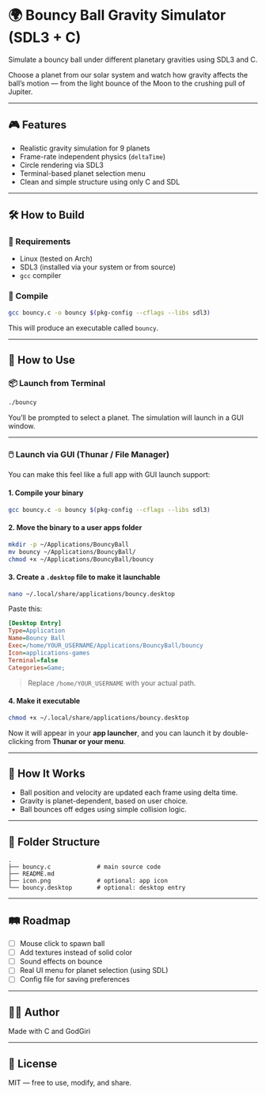 
# 🌍 Bouncy Ball Gravity Simulator (SDL3 + C)

Simulate a bouncy ball under different planetary gravities using SDL3 and C.

Choose a planet from our solar system and watch how gravity affects the ball’s motion — from the light bounce of the Moon to the crushing pull of Jupiter.

---

## 🎮 Features

- Realistic gravity simulation for 9 planets
- Frame-rate independent physics (`deltaTime`)
- Circle rendering via SDL3
- Terminal-based planet selection menu
- Clean and simple structure using only C and SDL

---

## 🛠️ How to Build

### 🔧 Requirements

- Linux (tested on Arch)
- SDL3 (installed via your system or from source)
- `gcc` compiler

### 🧪 Compile

```bash
gcc bouncy.c -o bouncy $(pkg-config --cflags --libs sdl3)
```

This will produce an executable called `bouncy`.

---

## 🧾 How to Use

### 📦 Launch from Terminal

```bash
./bouncy
```

You’ll be prompted to select a planet. The simulation will launch in a GUI window.

---

### 🖱️ Launch via GUI (Thunar / File Manager)

You can make this feel like a full app with GUI launch support:

#### 1. Compile your binary

```bash
gcc bouncy.c -o bouncy $(pkg-config --cflags --libs sdl3)
```

#### 2. Move the binary to a user apps folder

```bash
mkdir -p ~/Applications/BouncyBall
mv bouncy ~/Applications/BouncyBall/
chmod +x ~/Applications/BouncyBall/bouncy
```

#### 3. Create a `.desktop` file to make it launchable

```bash
nano ~/.local/share/applications/bouncy.desktop
```

Paste this:

```ini
[Desktop Entry]
Type=Application
Name=Bouncy Ball
Exec=/home/YOUR_USERNAME/Applications/BouncyBall/bouncy
Icon=applications-games
Terminal=false
Categories=Game;
```

> Replace `/home/YOUR_USERNAME` with your actual path.

#### 4. Make it executable

```bash
chmod +x ~/.local/share/applications/bouncy.desktop
```

Now it will appear in your **app launcher**, and you can launch it by double-clicking from **Thunar or your menu**.

---

## 🧠 How It Works

- Ball position and velocity are updated each frame using delta time.
- Gravity is planet-dependent, based on user choice.
- Ball bounces off edges using simple collision logic.

---

## 📂 Folder Structure

```
.
├── bouncy.c             # main source code
├── README.md            
├── icon.png             # optional: app icon
└── bouncy.desktop       # optional: desktop entry
```

---

## 🛤️ Roadmap

- [ ] Mouse click to spawn ball
- [ ] Add textures instead of solid color
- [ ] Sound effects on bounce
- [ ] Real UI menu for planet selection (using SDL)
- [ ] Config file for saving preferences

---

## 🧑‍💻 Author

Made with C and GodGiri

---

## 📜 License

MIT — free to use, modify, and share.
